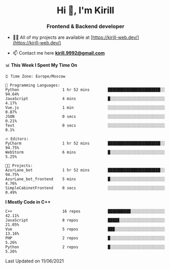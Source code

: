 <h1 align="center">Hi 👋, I'm Kirill</h1>
<h3 align="center">Frontend & Backend developer</h3>

- 👨‍💻 All of my projects are available at [https://kirill-web.dev/](https://kirill-web.dev/)

- 📫 Contact me here **kirill.9992@gmail.com**











<!--START_SECTION:waka-->
📊 **This Week I Spent My Time On** 

```text
⌚︎ Time Zone: Europe/Moscow

💬 Programming Languages: 
Python                   1 hr 52 mins        ███████████████████████░░   94.64% 
JavaScript               4 mins              █░░░░░░░░░░░░░░░░░░░░░░░░   4.17% 
Vue.js                   1 min               ░░░░░░░░░░░░░░░░░░░░░░░░░   0.87% 
JSON                     0 secs              ░░░░░░░░░░░░░░░░░░░░░░░░░   0.21% 
Text                     0 secs              ░░░░░░░░░░░░░░░░░░░░░░░░░   0.1%

🔥 Editors: 
PyCharm                  1 hr 52 mins        ███████████████████████░░   94.75% 
WebStorm                 6 mins              █░░░░░░░░░░░░░░░░░░░░░░░░   5.25%

🐱‍💻 Projects: 
AzurLane_bot             1 hr 52 mins        ███████████████████████░░   94.75% 
AzurLane_bot_frontend    5 mins              █░░░░░░░░░░░░░░░░░░░░░░░░   4.76% 
SimpleCabinetFrontend    0 secs              ░░░░░░░░░░░░░░░░░░░░░░░░░   0.49%

```

**I Mostly Code in C++** 

```text
C++                      16 repos            ██████████░░░░░░░░░░░░░░░   42.11% 
JavaScript               8 repos             █████░░░░░░░░░░░░░░░░░░░░   21.05% 
Vue                      5 repos             ███░░░░░░░░░░░░░░░░░░░░░░   13.16% 
PHP                      2 repos             █░░░░░░░░░░░░░░░░░░░░░░░░   5.26% 
Python                   2 repos             █░░░░░░░░░░░░░░░░░░░░░░░░   5.26%

```



 Last Updated on 11/06/2021
<!--END_SECTION:waka-->
